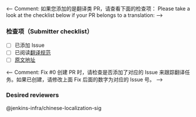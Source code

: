 <-- Comment:
如果您添加的是翻译类 PR，请查看下面的检查项：
Please take a look at the checklist below if your PR belongs to a translation:
-->

### 检查项（Submitter checklist）

- [ ] 已添加 Issue
- [ ] 已阅读[翻译规范](https://github.com/jenkins-x/jx-docs/blob/master/CONTRIBUTING.md)
- [ ] [原文地址](https://github.com/jenkins-x/jx-docs/blob/master/sample.md)

<-- Comment:
Fix #0
创建 PR 时，请检查是否添加了对应的 Issue 来跟踪翻译任务。如果已创建，请修改上面 Fix 后面的数字为对应的 Issue 号。
-->

### Desired reviewers

@jenkins-infra/chinese-localization-sig